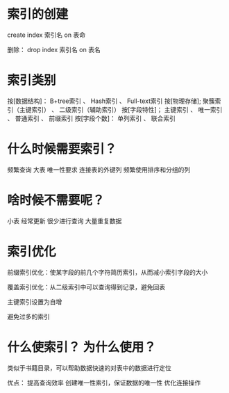 
# 索引的创建
create index 索引名 on 表命

删除：
drop index 索引名 on 表名


# 索引类别

按[数据结构]： B+tree索引 、 Hash索引 、 Full-text索引
按[物理存储]; 聚簇索引（主键索引） 、 二级索引（辅助索引）
按[字段特性]； 主键索引 、 唯一索引 、 普通索引 、 前缀索引
按[字段个数]： 单列索引 、 联合索引



# 什么时候需要索引？
频繁查询
大表
唯一性要求
连接表的外键列
频繁使用排序和分组的列


# 啥时候不需要呢？
小表
经常更新
很少进行查询
大量重复数据


# 索引优化

前缀索引优化：使某字段的前几个字符简历索引，从而减小索引字段的大小

覆盖索引优化：从二级索引中可以查询得到记录，避免回表

主键索引设置为自增

避免过多的索引



# 什么使索引？ 为什么使用？
类似于书籍目录，可以帮助数据快速的对表中的数据进行定位

优点：
提高查询效率
创建唯一性索引，保证数据的唯一性
优化连接操作









































